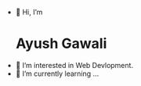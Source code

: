 - 👋 Hi, I’m <h1>Ayush Gawali</h1>
- 👀 I’m interested in Web Devlopment.
- 🌱 I’m currently learning ...
<!--- - 💞️ I’m looking to collaborate on ...
- 📫 How to reach me ...
- 😄 Pronouns: ...
- ⚡ Fun fact: ...

<!---
ayushgawali1/ayushgawali1 is a ✨ special ✨ repository because its `README.md` (this file) appears on your GitHub profile.
You can click the Preview link to take a look at your changes.
--->
